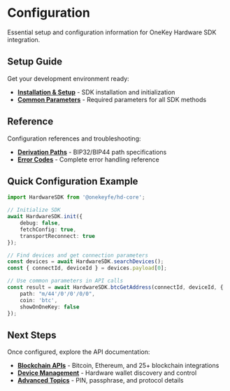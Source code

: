 # Configuration

Essential setup and configuration information for OneKey Hardware SDK integration.

## Setup Guide

Get your development environment ready:

* **[Installation & Setup](installation.md)** - SDK installation and initialization
* **[Common Parameters](common-params.md)** - Required parameters for all SDK methods

## Reference

Configuration references and troubleshooting:

* **[Derivation Paths](paths.md)** - BIP32/BIP44 path specifications
* **[Error Codes](error-codes.md)** - Complete error handling reference

## Quick Configuration Example

```typescript
import HardwareSDK from '@onekeyfe/hd-core';

// Initialize SDK
await HardwareSDK.init({
    debug: false,
    fetchConfig: true,
    transportReconnect: true
});

// Find devices and get connection parameters
const devices = await HardwareSDK.searchDevices();
const { connectId, deviceId } = devices.payload[0];

// Use common parameters in API calls
const result = await HardwareSDK.btcGetAddress(connectId, deviceId, {
    path: "m/44'/0'/0'/0/0",
    coin: 'btc',
    showOnOneKey: false
});
```

## Next Steps

Once configured, explore the API documentation:

* **[Blockchain APIs](../coin-api/README.md)** - Bitcoin, Ethereum, and 25+ blockchain integrations
* **[Device Management](../device-api/README.md)** - Hardware wallet discovery and control
* **[Advanced Topics](../advanced/README.md)** - PIN, passphrase, and protocol details